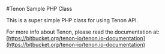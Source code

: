 #Tenon Sample PHP Class

This is a super simple PHP class for using Tenon API.

For more info about Tenon, please read the documentation at:
[https://bitbucket.org/tenon-io/tenon.io-documentation](https://bitbucket.org/tenon-io/tenon.io-documentation)